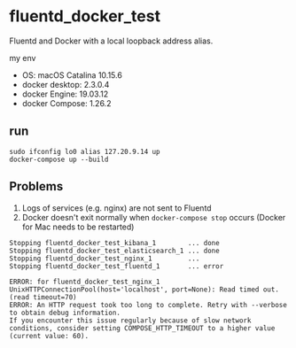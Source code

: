 # fluentd_docker_test

Fluentd and Docker with a local loopback address alias.

my env
- OS: macOS Catalina 10.15.6
- docker desktop: 2.3.0.4
- docker Engine: 19.03.12
- docker Compose: 1.26.2

## run

```shell script
sudo ifconfig lo0 alias 127.20.9.14 up
docker-compose up --build
```

## Problems

1. Logs of services (e.g. nginx) are not sent to Fluentd
2. Docker doesn't exit normally when `docker-compose stop` occurs (Docker for Mac needs to be restarted)

```
Stopping fluentd_docker_test_kibana_1        ... done
Stopping fluentd_docker_test_elasticsearch_1 ... done
Stopping fluentd_docker_test_nginx_1         ... 
Stopping fluentd_docker_test_fluentd_1       ... error

ERROR: for fluentd_docker_test_nginx_1  UnixHTTPConnectionPool(host='localhost', port=None): Read timed out. (read timeout=70)
ERROR: An HTTP request took too long to complete. Retry with --verbose to obtain debug information.
If you encounter this issue regularly because of slow network conditions, consider setting COMPOSE_HTTP_TIMEOUT to a higher value (current value: 60).
``` 
